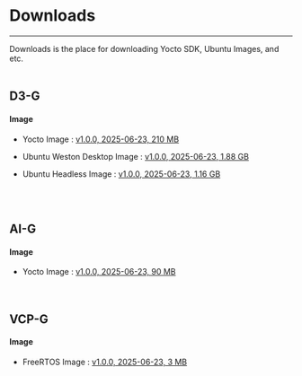 # Downloads
---
Downloads is the place for downloading Yocto SDK, Ubuntu Images, and etc.
<br/><br/>

## D3-G

#### Image 
- Yocto Image : [v1.0.0, 2025-06-23, 210 MB](https://drive.google.com/file/d/1--9l2lxJHCzGHUBMhFH6YzH65DP758aU/view?usp=drive_link)

- Ubuntu Weston Desktop Image : [v1.0.0, 2025-06-23, 1.88 GB](https://drive.google.com/file/d/1oc2qwaXUt6-QDME3s5WXKVHzAg4xqVyc/view?usp=drive_link)

- Ubuntu Headless Image : [v1.0.0, 2025-06-23, 1.16 GB](https://drive.google.com/file/d/1YjVdUuMcJSEO7zIeP3GuFgBLsnyBkdJT/view?usp=drive_link)

<br/><br/>

## AI-G

#### Image
- Yocto Image : [v1.0.0, 2025-06-23, 90 MB](https://drive.google.com/file/d/128uuM6AzivaPEtl8U8K4miWNOtzRtxJa/view?usp=drive_link)  
<br/><br/>


## VCP-G

#### Image
- FreeRTOS Image : [v1.0.0, 2025-06-23, 3 MB](https://drive.google.com/file/d/160Sfj0-GPbi-hqWutwdk7D2u6tauypKM/view?usp=drive_link)